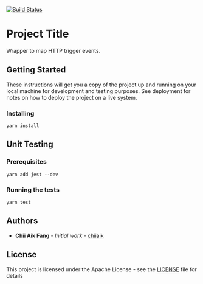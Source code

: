 [![Build Status](https://travis-ci.org/chiiaik/serverless-lambda-event-helper.svg?branch=master)](https://travis-ci.org/chiiaik/serverless-lambda-event-helper)

# Project Title

Wrapper to map HTTP trigger events.

## Getting Started

These instructions will get you a copy of the project up and running on your local machine for development and testing purposes. See deployment for notes on how to deploy the project on a live system.

### Installing

```
yarn install
```

## Unit Testing

### Prerequisites

```
yarn add jest --dev
```

### Running the tests

```
yarn test
```

## Authors

* **Chii Aik Fang** - *Initial work* - [chiiaik](https://github.com/chiiaik)

## License

This project is licensed under the Apache License - see the [LICENSE](LICENSE) file for details
